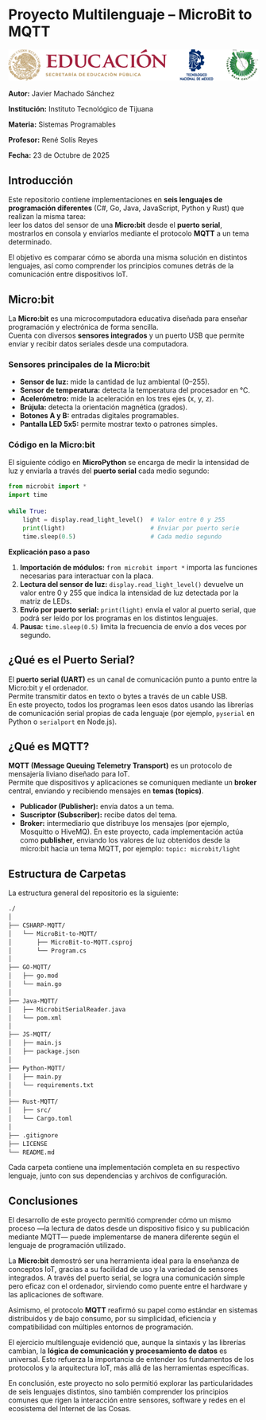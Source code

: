 # Proyecto Multilenguaje – MicroBit to MQTT
![Wallpaper](https://raw.githubusercontent.com/JVR-07/College-Projects/refs/heads/main/Resource/wallpaper_itt.png)

**Autor:** Javier Machado Sánchez
  
**Institución:** Instituto Tecnológico de Tijuana
  
**Materia:** Sistemas Programables
  
**Profesor:** René Solís Reyes
  
**Fecha:** 23 de Octubre de 2025
## Introducción
Este repositorio contiene implementaciones en **seis lenguajes de programación diferentes** (C#, Go, Java, JavaScript, Python y Rust) que realizan la misma tarea:  
leer los datos del sensor de una **Micro:bit** desde el **puerto serial**, mostrarlos en consola y enviarlos mediante el protocolo **MQTT** a un tema determinado.
  
El objetivo es comparar cómo se aborda una misma solución en distintos lenguajes, así como comprender los principios comunes detrás de la comunicación entre dispositivos IoT.
## Micro:bit
La **Micro:bit** es una microcomputadora educativa diseñada para enseñar programación y electrónica de forma sencilla.  
Cuenta con diversos **sensores integrados** y un puerto USB que permite enviar y recibir datos seriales desde una computadora.
### Sensores principales de la Micro:bit
- **Sensor de luz:** mide la cantidad de luz ambiental (0–255).
- **Sensor de temperatura:** detecta la temperatura del procesador en °C.
- **Acelerómetro:** mide la aceleración en los tres ejes (x, y, z).
- **Brújula:** detecta la orientación magnética (grados).
- **Botones A y B:** entradas digitales programables.
- **Pantalla LED 5x5:** permite mostrar texto o patrones simples.
### Código en la Micro:bit
El siguiente código en **MicroPython** se encarga de medir la intensidad de luz y enviarla a través del **puerto serial** cada medio segundo:
```py
from microbit import *
import time

while True:
    light = display.read_light_level()  # Valor entre 0 y 255
    print(light)                        # Enviar por puerto serie
    time.sleep(0.5)                     # Cada medio segundo
```
**Explicación paso a paso**  
1. **Importación de módulos:** `from microbit import *` importa las funciones necesarias para interactuar con la placa.
2. **Lectura del sensor de luz:** `display.read_light_level()` devuelve un valor entre 0 y 255 que indica la intensidad de luz detectada por la matriz de LEDs.
3. **Envío por puerto serial:** `print(light)` envía el valor al puerto serial, que podrá ser leído por los programas en los distintos lenguajes.
4. **Pausa:** `time.sleep(0.5)` limita la frecuencia de envío a dos veces por segundo.
## ¿Qué es el Puerto Serial?
El **puerto serial (UART)** es un canal de comunicación punto a punto entre la Micro:bit y el ordenador.  
Permite transmitir datos en texto o bytes a través de un cable USB.  
En este proyecto, todos los programas leen esos datos usando las librerías de comunicación serial propias de cada lenguaje (por ejemplo, `pyserial` en Python o `serialport` en Node.js).
## ¿Qué es MQTT?
**MQTT (Message Queuing Telemetry Transport)** es un protocolo de mensajería liviano diseñado para IoT.  
Permite que dispositivos y aplicaciones se comuniquen mediante un **broker** central, enviando y recibiendo mensajes en **temas (topics)**.
- **Publicador (Publisher):** envía datos a un tema.
- **Suscriptor (Subscriber):** recibe datos del tema.
- **Broker:** intermediario que distribuye los mensajes (por ejemplo, Mosquitto o HiveMQ).
En este proyecto, cada implementación actúa como **publisher**, enviando los valores de luz obtenidos desde la micro:bit hacia un tema MQTT, por ejemplo:
`topic: microbit/light`
## Estructura de Carpetas
La estructura general del repositorio es la siguiente:  
```bash
./
│
├── CSHARP-MQTT/
│   └── MicroBit-to-MQTT/
│       ├── MicroBit-to-MQTT.csproj
│       └── Program.cs
│
├── GO-MQTT/
│   ├── go.mod
│   └── main.go
│
├── Java-MQTT/
│   ├── MicrobitSerialReader.java
│   └── pom.xml
│
├── JS-MQTT/
│   ├── main.js
│   ├── package.json
│
├── Python-MQTT/
│   ├── main.py
│   └── requirements.txt
│
├── Rust-MQTT/
│   ├── src/
│   └── Cargo.toml
│
├── .gitignore
├── LICENSE
└── README.md
```
Cada carpeta contiene una implementación completa en su respectivo lenguaje, junto con sus dependencias y archivos de configuración.
## Conclusiones
El desarrollo de este proyecto permitió comprender cómo un mismo proceso —la lectura de datos desde un dispositivo físico y su publicación mediante MQTT— puede implementarse de manera diferente según el lenguaje de programación utilizado.
  
La **Micro:bit** demostró ser una herramienta ideal para la enseñanza de conceptos IoT, gracias a su facilidad de uso y la variedad de sensores integrados. A través del puerto serial, se logra una comunicación simple pero eficaz con el ordenador, sirviendo como puente entre el hardware y las aplicaciones de software.
  
Asimismo, el protocolo **MQTT** reafirmó su papel como estándar en sistemas distribuidos y de bajo consumo, por su simplicidad, eficiencia y compatibilidad con múltiples entornos de programación.
  
El ejercicio multilenguaje evidenció que, aunque la sintaxis y las librerías cambian, la **lógica de comunicación y procesamiento de datos** es universal. Esto refuerza la importancia de entender los fundamentos de los protocolos y la arquitectura IoT, más allá de las herramientas específicas.
  
En conclusión, este proyecto no solo permitió explorar las particularidades de seis lenguajes distintos, sino también comprender los principios comunes que rigen la interacción entre sensores, software y redes en el ecosistema del Internet de las Cosas.
